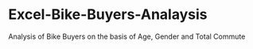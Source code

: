 # Excel-Bike-Buyers-Analaysis
Analysis of Bike Buyers on the basis of Age, Gender and Total Commute
